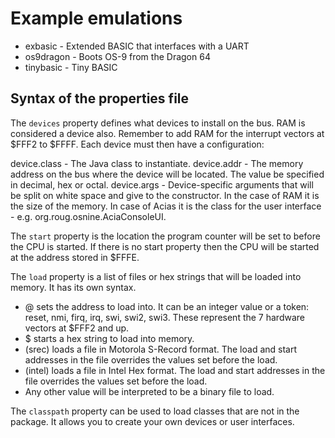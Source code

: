 # Example emulations

* exbasic - Extended BASIC that interfaces with a UART
* os9dragon - Boots OS-9 from the Dragon 64
* tinybasic - Tiny BASIC

## Syntax of the properties file

The `devices` property defines what devices to install on the bus.  RAM is considered a device also. Remember to add RAM for the interrupt vectors at $FFF2 to $FFFF. Each device must then have a configuration:

device.class - The Java class to instantiate.
device.addr - The memory address on the bus where the device will be located. The value be specified in decimal, hex or octal.
device.args - Device-specific arguments that will be split on white space and give to the constructor. In the case of RAM it is the size of the memory. In case of Acias it is the class for the user interface - e.g. org.roug.osnine.AciaConsoleUI.

The `start` property is the location the program counter will be set to before the CPU is started. If there is no start property then the CPU will be started at the address stored in $FFFE.

The `load` property is a list of files or hex strings that will be loaded into memory. It has its own syntax.
- @ sets the address to load into. It can be an integer value or a token: reset, nmi, firq, irq, swi, swi2, swi3. These represent the 7 hardware vectors at $FFF2 and up.
- $ starts a hex string to load into memory.
- (srec) loads a file in Motorola S-Record format. The load and start addresses in the file overrides the values set before the load.
- (intel) loads a file in Intel Hex format. The load and start addresses in the file overrides the values set before the load.
- Any other value will be interpreted to be a binary file to load.

The `classpath` property can be used to load classes that are not in the package. It allows you to create your own devices or user interfaces.
